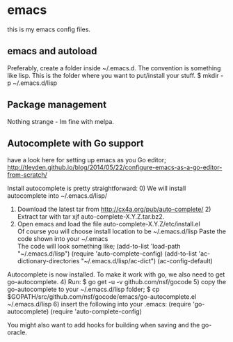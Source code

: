 # emacs
this is my emacs config files.

## emacs and autoload
Preferably, create a folder inside ~/.emacs.d. The convention is something like lisp.
This is the folder where you want to put/install your stuff.
$ mkdir -p ~/.emacs.d/lisp

## Package management
Nothing strange - Im fine with melpa.

## Autocomplete with Go support
have a look here for setting up emacs as you Go editor;
http://tleyden.github.io/blog/2014/05/22/configure-emacs-as-a-go-editor-from-scratch/


Install autocomplete is pretty straightforward:
0) We will install autocomplete into ~/.emacs.d/lisp/                             
1) Download the latest tar from http://cx4a.org/pub/auto-complete/                                                   2) Extract tar with tar xjf auto-complete-X.Y.Z.tar.bz2.                                                             
3) Open emacs and load the file auto-complete-X.Y.Z/etc/install.el                                                   
   Of course you will choose install location to be ~/.emacs.d/lisp                                                     Paste the code shown into your ~/.emacs                                                                           
   The code will look something like;
   (add-to-list 'load-path "~/.emacs.d/lisp")
   (require 'auto-complete-config)
   (add-to-list 'ac-dictionary-directories "~/.emacs.d/lisp/ac-dict")
   (ac-config-default)

Autocomplete is now installed. To make it work with go, we also need to get go-autocomplete.
4) Run:
   $ go get -u -v github.com/nsf/gocode
5) copy the go-autocomplete to your ~/.emacs.d/lisp folder;
   $ cp $GOPATH/src/github.com/nsf/gocode/emacs/go-autocomplete.el ~/.emacs.d/lisp
6) insert the following into your .emacs:
   (require 'go-autocomplete)
   (require 'auto-complete-config)


You might also want to add hooks for building when saving and the go-oracle.
